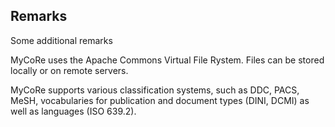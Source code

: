 ## Remarks

Some additional remarks

MyCoRe uses the Apache Commons Virtual File Rystem. Files can be stored locally or on remote servers.

MyCoRe supports various classification systems, such as DDC, PACS, MeSH, vocabularies for publication and document types (DINI, DCMI) as well as languages (ISO 639.2).
